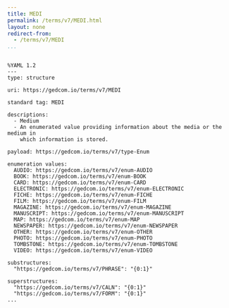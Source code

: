 ```yaml
---
title: MEDI
permalink: /terms/v7/MEDI.html
layout: none
redirect-from:
  - /terms/v7/MEDI
...
```


```

%YAML 1.2
---
type: structure

uri: https://gedcom.io/terms/v7/MEDI

standard tag: MEDI

descriptions:
  - Medium
  - An enumerated value providing information about the media or the medium in
    which information is stored.

payload: https://gedcom.io/terms/v7/type-Enum

enumeration values:
  AUDIO: https://gedcom.io/terms/v7/enum-AUDIO
  BOOK: https://gedcom.io/terms/v7/enum-BOOK
  CARD: https://gedcom.io/terms/v7/enum-CARD
  ELECTRONIC: https://gedcom.io/terms/v7/enum-ELECTRONIC
  FICHE: https://gedcom.io/terms/v7/enum-FICHE
  FILM: https://gedcom.io/terms/v7/enum-FILM
  MAGAZINE: https://gedcom.io/terms/v7/enum-MAGAZINE
  MANUSCRIPT: https://gedcom.io/terms/v7/enum-MANUSCRIPT
  MAP: https://gedcom.io/terms/v7/enum-MAP
  NEWSPAPER: https://gedcom.io/terms/v7/enum-NEWSPAPER
  OTHER: https://gedcom.io/terms/v7/enum-OTHER
  PHOTO: https://gedcom.io/terms/v7/enum-PHOTO
  TOMBSTONE: https://gedcom.io/terms/v7/enum-TOMBSTONE
  VIDEO: https://gedcom.io/terms/v7/enum-VIDEO

substructures:
  "https://gedcom.io/terms/v7/PHRASE": "{0:1}"

superstructures:
  "https://gedcom.io/terms/v7/CALN": "{0:1}"
  "https://gedcom.io/terms/v7/FORM": "{0:1}"
...

```
